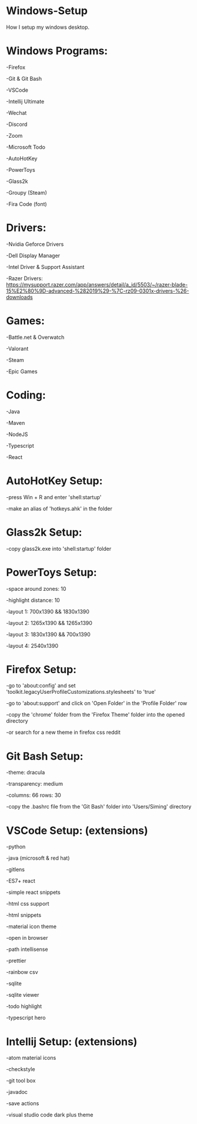 # Windows-Setup

How I setup my windows desktop.

# Windows Programs:

-Firefox

-Git & Git Bash

-VSCode

-Intellij Ultimate

-Wechat

-Discord

-Zoom

-Microsoft Todo

-AutoHotKey

-PowerToys

-Glass2k

-Groupy (Steam)

-Fira Code (font)

# Drivers:

-Nvidia Geforce Drivers

-Dell Display Manager

-Intel Driver & Support Assistant

-Razer Drivers: 
https://mysupport.razer.com/app/answers/detail/a_id/5503/~/razer-blade-15%E2%80%9D-advanced-%282019%29-%7C-rz09-0301x-drivers-%26-downloads

# Games:

-Battle.net & Overwatch

-Valorant

-Steam

-Epic Games

# Coding:

-Java

-Maven

-NodeJS

-Typescript

-React

# AutoHotKey Setup:

-press Win + R and enter 'shell:startup'

-make an alias of 'hotkeys.ahk' in the folder

# Glass2k Setup:

-copy glass2k.exe into 'shell:startup' folder

# PowerToys Setup:

-space around zones: 10

-highlight distance: 10

-layout 1: 700x1390 && 1830x1390

-layout 2: 1265x1390 && 1265x1390

-layout 3: 1830x1390 && 700x1390

-layout 4: 2540x1390

# Firefox Setup:

-go to 'about:config' and set 'toolkit.legacyUserProfileCustomizations.stylesheets' to 'true'

-go to 'about:support' and click on 'Open Folder' in the 'Profile Folder' row

-copy the 'chrome' folder from the 'Firefox Theme' folder into the opened directory

-or search for a new theme in firefox css reddit

# Git Bash Setup:

-theme: dracula

-transparency: medium

-columns: 66 rows: 30

-copy the .bashrc file from the 'Git Bash' folder into 'Users/Siming' directory

# VSCode Setup: (extensions)

-python

-java (microsoft & red hat)

-gitlens

-ES7+ react

-simple react snippets

-html css support

-html snippets

-material icon theme

-open in browser

-path intellisense

-prettier

-rainbow csv

-sqlite

-sqlite viewer

-todo highlight

-typescript hero

# Intellij Setup: (extensions)

-atom material icons

-checkstyle

-git tool box

-javadoc

-save actions

-visual studio code dark plus theme